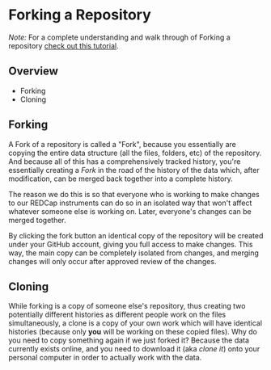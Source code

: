 # Forking a Repository

*Note:* For a complete understanding and walk through of Forking a repository
[check out this tutorial](https://help.github.com/en/github/getting-started-with-github/fork-a-repo).

## Overview

- Forking
- Cloning

## Forking

A Fork of a repository is called a "Fork", because you essentially are copying
the entire data structure (all the files, folders, etc) of the repository. And
because all of this has a comprehensively tracked history, you're essentially
creating a *Fork* in the road of the history of the data which, after
modification, can be merged back together into a complete history.

The reason we do this is so that everyone who is working to make changes to
our REDCap instruments can do so in an isolated way that won't affect whatever
someone else is working on. Later, everyone's changes can be merged together.

By clicking the fork button an identical copy of the repository will be
created under your GitHub account, giving you full access to make changes.
This way, the main copy can be completely isolated from changes, and merging
changes will only occur after approved review of the changes.

## Cloning

While forking is a copy of someone else's repository, thus creating two
potentially different histories as different people work on the files
simultaneously, a clone is a copy of your own work which will have identical
histories (because only **you** will be working on these copied files). Why do
you need to copy something again if we just forked it? Because the data
currently exists online, and you need to download it (aka *clone it*) onto
your personal computer in order to actually work with the data.
